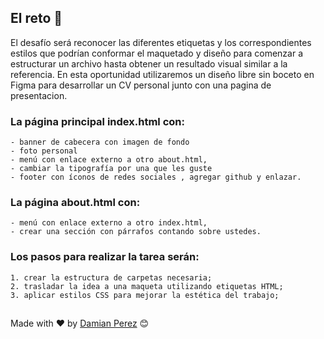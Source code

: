 ## El reto 🚀

El desafío será reconocer las diferentes etiquetas y los correspondientes estilos que podrían conformar el maquetado y diseño para comenzar a estructurar un archivo hasta obtener un resultado visual similar a la referencia.
En esta oportunidad utilizaremos un diseño libre sin boceto en Figma para desarrollar un CV personal junto con una pagina de presentacion. 

### La página principal index.html con:
    - banner de cabecera con imagen de fondo
    - foto personal
    - menú con enlace externo a otro about.html,
    - cambiar la tipografía por una que les guste
    - footer con íconos de redes sociales , agregar github y enlazar.
### La página about.html con:
    - menú con enlace externo a otro index.html,
    - crear una sección con párrafos contando sobre ustedes.
### Los pasos para realizar la tarea serán:
    1. crear la estructura de carpetas necesaria;
    2. trasladar la idea a una maqueta utilizando etiquetas HTML;
    3. aplicar estilos CSS para mejorar la estética del trabajo;

##
Made with ❤️ by [Damian Perez](https://github.com/D-Perez85) 😊

